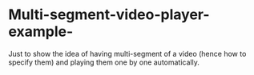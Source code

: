 # Multi-segment-video-player-example-
Just to show the idea of having multi-segment of a video (hence how to specify them) and playing them one by one automatically.
